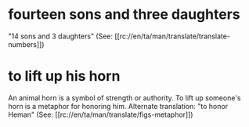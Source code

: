 # fourteen sons and three daughters

"14 sons and 3 daughters" (See: [[rc://en/ta/man/translate/translate-numbers]])

# to lift up his horn

An animal horn is a symbol of strength or authority. To lift up someone's horn is a metaphor for honoring him. Alternate translation: "to honor Heman" (See: [[rc://en/ta/man/translate/figs-metaphor]])

